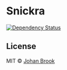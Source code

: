 # Snickra

[![Dependency Status][david_img]][david_site]

## License

MIT © [Johan Brook](http://johanbrook.com)

[david_img]: https://img.shields.io/david/johanbrook/snickra.svg
[david_site]: https://david-dm.org/johanbrook/snickra
